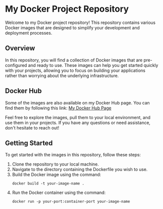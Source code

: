 # My Docker Project Repository

Welcome to my Docker project repository! This repository contains various Docker images that are designed to simplify your development and deployment processes. 

## Overview

In this repository, you will find a collection of Docker images that are pre-configured and ready to use. These images can help you get started quickly with your projects, allowing you to focus on building your applications rather than worrying about the underlying infrastructure.

## Docker Hub

Some of the images are also available on my Docker Hub page. You can find them by following this link: [My Docker Hub Page](https://hub.docker.com/repositories/dhruvmistry200)

Feel free to explore the images, pull them to your local environment, and use them in your projects. If you have any questions or need assistance, don't hesitate to reach out!

## Getting Started

To get started with the images in this repository, follow these steps:

1. Clone the repository to your local machine.
2. Navigate to the directory containing the Dockerfile you wish to use.
3. Build the Docker image using the command:
   ```
   docker build -t your-image-name .
   ```
4. Run the Docker container using the command:
   ```
   docker run -p your-port:container-port your-image-name
   ```
